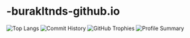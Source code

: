# -burakltnds-github.io
![Top Langs](https://github-readme-stats.vercel.app/api/top-langs/?username=burakltnds&layout=compact&theme=radical)
![Commit History](https://github-readme-activity-graph.cyclic.app/graph?username=burakltnds&hide_title=true&theme=github)
![GitHub Trophies](https://github-profile-trophy.vercel.app/?username=burakltnds)
![Profile Summary](https://github-profile-summary-cards.vercel.app/api/cards/profile-details?username=burakltnds&theme=radical)


